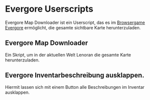 # Evergore Userscripts

Evergore Map Downloader ist ein Userscript, das es im [Browsergame Evergore](https://evergore.de/) ermöglicht, die gesamte sichtbare Karte herunterzuladen. 

## Evergore Map Downloader
Ein Skript, um in der aktuellen Welt Lenoran die gesamte Karte herunterzuladen.

## Evergore Inventarbeschreibung ausklappen.
Hiermit lassen sich mit einem Button alle Beschreibungen im Inventar ausklappen.
